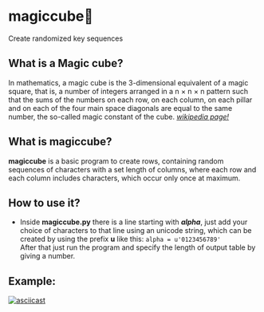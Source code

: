 # magiccube:game_die:
Create randomized key sequences
## What is a Magic cube?
In mathematics, a magic cube is the 3-dimensional equivalent of a magic square, that is, a number of integers arranged in a n × n × n pattern such that the sums of the numbers on each row, on each column, on each pillar and on each of the four main space diagonals are equal to the same number, the so-called magic constant of the cube. [*wikipedia page!*](https://en.wikipedia.org/wiki/Magic_cube)
## What is magiccube?
__magiccube__ is a basic program to create rows, containing random sequences of characters with a set length of columns,
where each row and each column includes characters, which occur only once at maximum.
## How to use it?
* Inside __magiccube.py__ there is a line starting with __*alpha*__, just add your choice of characters to that line using an unicode string, which can be created by using the prefix **u** like this:
`alpha = u'0123456789'`  
After that just run the program and specify the length of output table by giving a number.
## Example:
[![asciicast](https://asciinema.org/a/325651.svg)](https://asciinema.org/a/325651)
